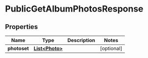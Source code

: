 

# PublicGetAlbumPhotosResponse


## Properties

| Name | Type | Description | Notes |
|------------ | ------------- | ------------- | -------------|
|**photoset** | [**List&lt;Photo&gt;**](Photo.md) |  |  [optional] |



